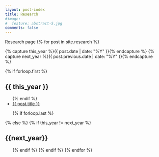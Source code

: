 ```yaml
---
layout: post-index
title: Research
#image:
#  feature: abstract-5.jpg
comments: false
---
```


Research page
{% for post in site.research %}

{% capture this_year %}{{ post.date | date: "%Y" }}{% endcapture %}
{% capture next_year %}{{ post.previous.date | date: "%Y" }}{% endcapture %}

{% if forloop.first %}
<article>
<h2 id="{{ this_year }}-ref">{{ this_year }}</h2>
<ul>
{% endif %}

<li class="entry-title"><a href="{{ site.url }}{{ post.url }}" title="{{ post.title }}">{{ post.title }}</a></li>

{% if forloop.last %}
</ul>
</article>
{% else %}
{% if this_year != next_year %}
</ul>
</article>
<article>
<h2 id="{{ next_year }}-ref" class="year-heading">{{next_year}}</h2>
<ul>
{% endif %}
{% endif %}
{% endfor %}
